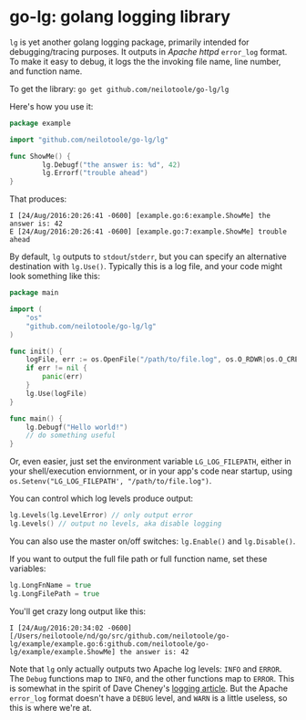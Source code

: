 # go-lg: golang logging library
`lg` is yet another golang logging package, primarily intended for debugging/tracing purposes. 
It outputs in *Apache httpd* `error_log` format. To make it easy to debug, it logs the the
invoking file name, line number, and function name.

To get the library: `go get github.com/neilotoole/go-lg/lg`

Here's how you use it:

```go
package example

import "github.com/neilotoole/go-lg/lg"

func ShowMe() {
        lg.Debugf("the answer is: %d", 42)
        lg.Errorf("trouble ahead")
}
```
That produces:

```
I [24/Aug/2016:20:26:41 -0600] [example.go:6:example.ShowMe] the answer is: 42
E [24/Aug/2016:20:26:41 -0600] [example.go:7:example.ShowMe] trouble ahead
```

By default, `lg` outputs to `stdout`/`stderr`, but you can specify an alternative
destination with `lg.Use()`. Typically this is a log file, and your code might
look something like this:

```go
package main

import (
	"os"
	"github.com/neilotoole/go-lg/lg"
)

func init() {
	logFile, err := os.OpenFile("/path/to/file.log", os.O_RDWR|os.O_CREATE|os.O_APPEND, 0666)
	if err != nil {
		panic(err)
	}
	lg.Use(logFile)
}

func main() {
	lg.Debugf("Hello world!")
	// do something useful
}

```

Or, even easier, just set the environment variable `LG_LOG_FILEPATH`, either
in your shell/execution enviornment, or in your app's code near startup, using
`os.Setenv("LG_LOG_FILEPATH', "/path/to/file.log")`.


You can control which log levels produce output:

```go
lg.Levels(lg.LevelError) // only output error
lg.Levels() // output no levels, aka disable logging
```

You can also use the master on/off switches: `lg.Enable()` and `lg.Disable()`.

If you want to output the full file path or full function name, set these variables:

```go
lg.LongFnName = true
lg.LongFilePath = true
````

You'll get crazy long output like this:

```
I [24/Aug/2016:20:34:02 -0600] [/Users/neilotoole/nd/go/src/github.com/neilotoole/go-lg/example/example.go:6:github.com/neilotoole/go-lg/example/example.ShowMe] the answer is: 42
```

Note that `lg` only actually outputs two Apache log levels: `INFO` and `ERROR`.
The `Debug` functions map to `INFO`, and the other functions map to `ERROR`. This
is somewhat in the spirit of Dave Cheney's [logging article](http://dave.cheney.net/2015/11/05/lets-talk-about-logging).
But the Apache `error_log` format doesn't have a `DEBUG` level, and `WARN` is a little useless,
so this is where we're at.
